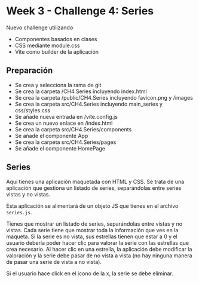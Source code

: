 # Week 3 - Challenge 4: Series

Nuevo challenge utilizando

- Componentes basados en clases
- CSS mediante module.css
- Vite como builder de la aplicación

## Preparación

- Se crea y selecciona la rama de git
- Se crea la carpeta /CH4.Series incluyendo index.html
- Se crea la carpeta /public/CH4.Series incluyendo favicon.png y /images
- Se crea la carpeta src/CH4.Series incluyendo main_series y css/styles.css
- Se añade nueva entrada en /vite.config.js
- Se crea un nuevo enlace en /index.html
- Se crea la carpeta src/CH4.Series/components
- Se añade el componente App
- Se crea la carpeta src/CH4.Series/pages
- Se añade el componente HomePage

## Series

Aquí tienes una aplicación maquetada con HTML y CSS. Se trata de una aplicación que gestiona un listado de series, separándolas entre series vistas y no vistas.

Esta aplicación se alimentará de un objeto JS que tienes en el archivo `series.js`.

Tienes que mostrar un listado de series, separándolas entre vistas y no vistas. Cada serie tiene que mostrar toda la información que ves en la maqueta. Si la serie es no vista, sus estrellas tienen que estar a 0 y el usuario debería poder hacer clic para valorar la serie con las estrellas que crea necesario. Al hacer clic en una estrella, la aplicación debe modificar la valoración y la serie debe pasar de no vista a vista (no hay ninguna manera de pasar una serie de vista a no vista).

Si el usuario hace click en el icono de la x, la serie se debe eliminar.
